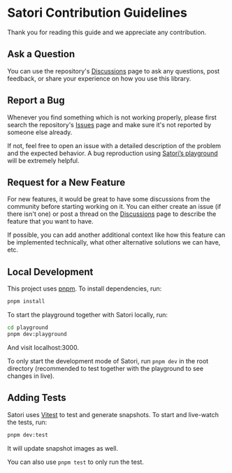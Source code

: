 # Satori Contribution Guidelines

Thank you for reading this guide and we appreciate any contribution.

## Ask a Question

You can use the repository's [Discussions](https://github.com/vercel/satori/discussions) page to ask any questions, post feedback, or share your experience on how you use this library.

## Report a Bug

Whenever you find something which is not working properly, please first search the repository's [Issues](https://github.com/vercel/satori/issues) page and make sure it's not reported by someone else already.

If not, feel free to open an issue with a detailed description of the problem and the expected behavior. A bug reproduction using [Satori’s playground](https://og-playground.vercel.app) will be extremely helpful.

## Request for a New Feature

For new features, it would be great to have some discussions from the community before starting working on it. You can either create an issue (if there isn't one) or post a thread on the [Discussions](https://github.com/vercel/satori/discussions) page to describe the feature that you want to have.

If possible, you can add another additional context like how this feature can be implemented technically, what other alternative solutions we can have, etc.

## Local Development

This project uses [pnpm](https://pnpm.io). To install dependencies, run:

```bash
pnpm install
```

To start the playground together with Satori locally, run:

```bash
cd playground
pnpm dev:playground
```

And visit localhost:3000.

To only start the development mode of Satori, run `pnpm dev` in the root directory (recommended to test together with the playground to see changes in live).

## Adding Tests

Satori uses [Vitest](https://vitest.dev) to test and generate snapshots. To start and live-watch the tests, run:

```bash
pnpm dev:test
```

It will update snapshot images as well.

You can also use `pnpm test` to only run the test.
